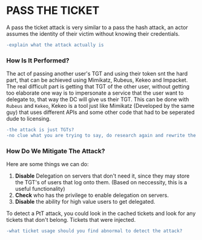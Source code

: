 # PASS THE TICKET

A pass the ticket attack is very similar to a pass the hash attack, an actor assumes the identity of their victim without knowing their credentials.
```diff
-explain what the attack actually is
```
### How Is It Performed?

The act of passing another user's TGT and using their token snt the hard part, that can be achieved using Mimikatz, Rubeus, Kekeo and Impacket.
The real difficult part is getting that TGT of the other user, without getting too elaborate one way is to impersonate a service that the user want to delegate to, that way the DC will give us their TGT. This can be done with `Rubeus` and `Kekeo`, Kekeo is a tool just like Mimikatz (Developed by the same guy) that uses different APIs and some other code that had to be seperated dude to licensing.
```diff
-the attack is just TGTs?
-no clue what you are trying to say, do research again and rewrite the paragraph (read what you wrote before submitting!!)
```
### How Do We Mitigate The Attack?

Here are some things we can do:
1. **Disable** Delegation on servers that don't need it, since they may store the TGT's of users that log onto them. (Based on neccessity, this is a useful functionality)
2. **Check** who has the privilege to enable delegation on servers.
3. **Disable** the ability for high value users to get delegated.

To detect a PtT attack, you could look in the cached tickets and look for any tickets that don't belong. Tickets that were injected.
```diff
-what ticket usage should you find abnormal to detect the attack?
```
